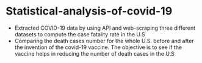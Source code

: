 # Statistical-analysis-of-covid-19
* Extracted COVID-19 data by using API and web-scraping three different datasets to compute the case fatality rate in the U.S
* Comparing the death cases number for the whole U.S. before and after the invention of the covid-19 vaccine. The objective is to see if the vaccine helps in reducing the number of death cases in the U.S
